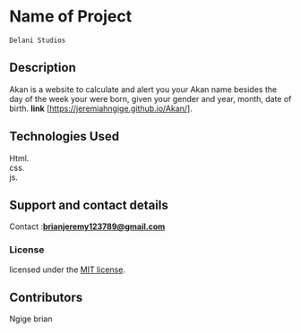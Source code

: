 # Name of Project

    Delani Studios 
  
## Description

 Akan is a website to calculate and alert you your Akan name besides the day of the week your were born, given your gender and year, month, date of birth.
 **link** [https://jeremiahngige.github.io/Akan/].

## Technologies Used

Html.<br/> css.<br/> js.

## Support and contact details

Contact :**brianjeremy123789@gmail.com**

### License

licensed under the [MIT license](LICENSE).

## Contributors

Ngige brian
